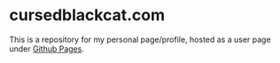 # cursedblackcat.com
This is a repository for my personal page/profile, hosted as a user page under [Github Pages](https://pages.github.com/).
